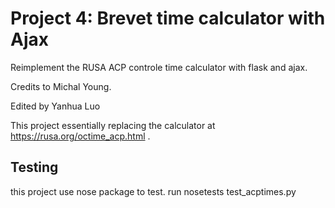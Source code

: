 # Project 4:  Brevet time calculator with Ajax

Reimplement the RUSA ACP controle time calculator with flask and ajax.

Credits to Michal Young.

Edited by Yanhua Luo


This project essentially replacing the calculator at
https://rusa.org/octime_acp.html .


## Testing
this project use nose package to test.
run nosetests test_acptimes.py



